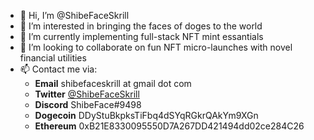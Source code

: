 - 👋 Hi, I’m @ShibeFaceSkrill
- 👀 I’m interested in bringing the faces of doges to the world
- 🌱 I’m currently implementing full-stack NFT mint essantials
- 💞️ I’m looking to collaborate on fun NFT micro-launches with novel financial utilities
- 📫 Contact me via:
  - **Email** shibefaceskrill at gmail dot com
  - **Twitter** [@ShibeFaceSkrill](https://twitter.com/ShibeFaceSkrill)
  - **Discord** ShibeFace#9498  
  - **Dogecoin** DDyStuBkpksTiFbq4dSYqRGkrQAkYm9XGn
  - **Ethereum** 0xB21E8330095550D7A267DD421494dd02ce284C26

<!---
shibefaceskrill/shibefaceskrill is a ✨ special ✨ repository because its `README.md` (this file) appears on your GitHub profile.
You can click the Preview link to take a look at your changes.
--->

